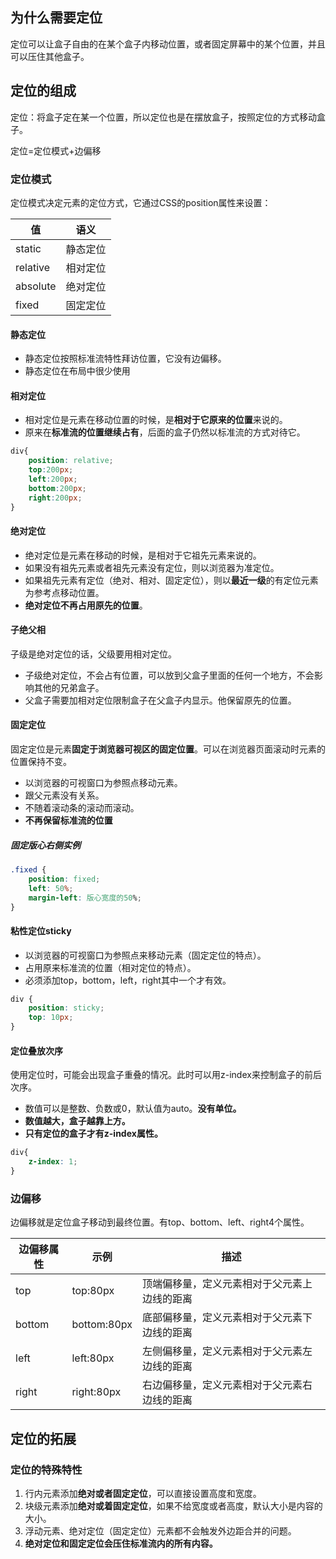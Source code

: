 ## 为什么需要定位

定位可以让盒子自由的在某个盒子内移动位置，或者固定屏幕中的某个位置，并且可以压住其他盒子。

## 定位的组成

定位：将盒子定在某一个位置，所以定位也是在摆放盒子，按照定位的方式移动盒子。

定位=定位模式+边偏移

### 定位模式

定位模式决定元素的定位方式，它通过CSS的position属性来设置：

| 值       | 语义     |
| -------- | -------- |
| static   | 静态定位 |
| relative | 相对定位 |
| absolute | 绝对定位 |
| fixed    | 固定定位 |

#### 静态定位

-   静态定位按照标准流特性拜访位置，它没有边偏移。
-   静态定位在布局中很少使用

#### 相对定位

-   相对定位是元素在移动位置的时候，是**相对于它原来的位置**来说的。
-   原来在**标准流的位置继续占有**，后面的盒子仍然以标准流的方式对待它。

```css
div{
    position: relative;
    top:200px;
    left:200px;
    bottom:200px;
    right:200px;
}
```

#### 绝对定位

-   绝对定位是元素在移动的时候，是相对于它祖先元素来说的。
-   如果没有祖先元素或者祖先元素没有定位，则以浏览器为准定位。
-   如果祖先元素有定位（绝对、相对、固定定位），则以**最近一级**的有定位元素为参考点移动位置。
-   **绝对定位不再占用原先的位置**。

#### 子绝父相

子级是绝对定位的话，父级要用相对定位。

-   子级绝对定位，不会占有位置，可以放到父盒子里面的任何一个地方，不会影响其他的兄弟盒子。
-   父盒子需要加相对定位限制盒子在父盒子内显示。他保留原先的位置。

#### 固定定位

固定定位是元素**固定于浏览器可视区的固定位置**。可以在浏览器页面滚动时元素的位置保持不变。

-   以浏览器的可视窗口为参照点移动元素。
-   跟父元素没有关系。
-   不随着滚动条的滚动而滚动。
-   **不再保留标准流的位置**

##### 固定版心右侧实例

```css
.fixed {
    position: fixed;
    left: 50%;
    margin-left: 版心宽度的50%;
}
```

#### 粘性定位sticky

-   以浏览器的可视窗口为参照点来移动元素（固定定位的特点）。
-   占用原来标准流的位置（相对定位的特点）。
-   必须添加top，bottom，left，right其中一个才有效。

```css
div {
    position: sticky; 
    top: 10px;
}
```

#### 定位叠放次序

使用定位时，可能会出现盒子重叠的情况。此时可以用z-index来控制盒子的前后次序。

-   数值可以是整数、负数或0，默认值为auto。**没有单位。**
-   **数值越大，盒子越靠上方。**
-   **只有定位的盒子才有z-index属性。**

```css
div{
    z-index: 1;
}
```



### 边偏移

边偏移就是定位盒子移动到最终位置。有top、bottom、left、right4个属性。

| 边偏移属性 | 示例        | 描述                                         |
| ---------- | ----------- | -------------------------------------------- |
| top        | top:80px    | 顶端偏移量，定义元素相对于父元素上边线的距离 |
| bottom     | bottom:80px | 底部偏移量，定义元素相对于父元素下边线的距离 |
| left       | left:80px   | 左侧偏移量，定义元素相对于父元素左边线的距离 |
| right      | right:80px  | 右边偏移量，定义元素相对于父元素右边线的距离 |

## 定位的拓展

### 定位的特殊特性

1.  行内元素添加**绝对或者固定定位**，可以直接设置高度和宽度。
2.  块级元素添加**绝对或着固定定位**，如果不给宽度或者高度，默认大小是内容的大小。
3.  浮动元素、绝对定位（固定定位）元素都不会触发外边距合并的问题。
4.  **绝对定位和固定定位会压住标准流内的所有内容。**